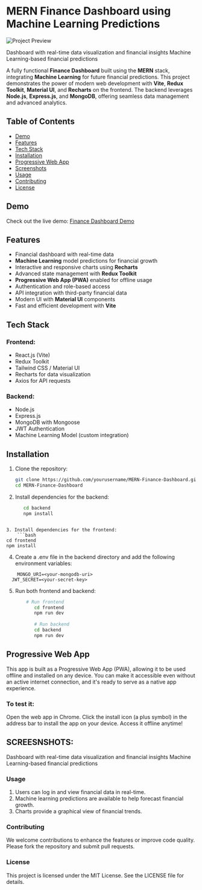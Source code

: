 # MERN Finance Dashboard using Machine Learning Predictions

![Project Preview](https://github.com/user-attachments/assets/7d247f7d-04cf-45f8-99c9-53c1f77cffab) <!-- Replace with your project image -->
<!-- <img width="959" alt="image" src="https://github.com/user-attachments/assets/5c78256d-9b59-4c7a-9dfd-1c5ae9f4a58e">
 --> Dashboard with real-time data visualization and financial insights

<!-- <img width="959" alt="image" src="https://github.com/user-attachments/assets/6a238f49-742b-4e66-8432-e612fe322bbd">
 --> Machine Learning-based financial predictions

A fully functional **Finance Dashboard** built using the **MERN** stack, integrating **Machine Learning** for future financial predictions. This project demonstrates the power of modern web development with **Vite**, **Redux Toolkit**, **Material UI**, and **Recharts** on the frontend. The backend leverages **Node.js**, **Express.js**, and **MongoDB**, offering seamless data management and advanced analytics.

## Table of Contents

- [Demo](#demo)
- [Features](#features)
- [Tech Stack](#tech-stack)
- [Installation](#installation)
- [Progressive Web App](#progressive-web-app)
- [Screenshots](#screenshots)
- [Usage](#usage)
- [Contributing](#contributing)
- [License](#license)

## Demo

Check out the live demo: [Finance Dashboard Demo](https://mern-finance-ml-app.netlify.app/) <!-- Add your deployed app link here -->

## Features

- Financial dashboard with real-time data
- **Machine Learning** model predictions for financial growth
- Interactive and responsive charts using **Recharts**
- Advanced state management with **Redux Toolkit**
- **Progressive Web App (PWA)** enabled for offline usage
- Authentication and role-based access
- API integration with third-party financial data
- Modern UI with **Material UI** components
- Fast and efficient development with **Vite**

## Tech Stack

### Frontend:
- React.js (Vite)
- Redux Toolkit
- Tailwind CSS / Material UI
- Recharts for data visualization
- Axios for API requests

### Backend:
- Node.js
- Express.js
- MongoDB with Mongoose
- JWT Authentication
- Machine Learning Model (custom integration)

## Installation

1. Clone the repository:
   ```bash
   git clone https://github.com/yourusername/MERN-Finance-Dashboard.git
   cd MERN-Finance-Dashboard
   ```

2. Install dependencies for the backend:
   ```bash
      cd backend
      npm install

```

3. Install dependencies for the frontend:
    ```bash
cd frontend
npm install

```

4. Create a .env file in the backend directory and add the following environment variables:
  ```
      MONGO_URI=<your-mongodb-uri>
    JWT_SECRET=<your-secret-key>
   ```

5. Run both frontend and backend:
   ```bash
       # Run frontend
          cd frontend
          npm run dev
          
          # Run backend
          cd backend
          npm run dev
    ```



## Progressive Web App
This app is built as a Progressive Web App (PWA), allowing it to be used offline and installed on any device. You can make it accessible even without an active internet connection, and it's ready to serve as a native app experience.

### To test it:

  Open the web app in Chrome.
  Click the install icon (a plus symbol) in the address bar to install the app on your device.
  Access it offline anytime!

## SCREESNSHOTS:
<!-- <img width="959" alt="image" src="https://github.com/user-attachments/assets/5c78256d-9b59-4c7a-9dfd-1c5ae9f4a58e">
 --> Dashboard with real-time data visualization and financial insights

<!-- <img width="959" alt="image" src="https://github.com/user-attachments/assets/6a238f49-742b-4e66-8432-e612fe322bbd">
 --> Machine Learning-based financial predictions

### Usage
 1. Users can log in and view financial data in real-time.
 2. Machine learning predictions are available to help forecast financial growth.
 3. Charts provide a graphical view of financial trends.

### Contributing
We welcome contributions to enhance the features or improve code quality. Please fork the repository and submit pull requests.

### License
This project is licensed under the MIT License. See the LICENSE file for details.


